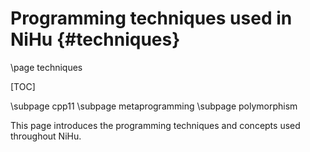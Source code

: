 Programming techniques used in NiHu {#techniques}
===================================

\page techniques

[TOC]

\subpage cpp11
\subpage metaprogramming
\subpage polymorphism



This page introduces the programming techniques and concepts used throughout NiHu.
